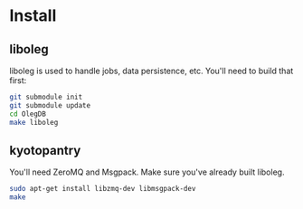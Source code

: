 Install
=======

liboleg
-------

liboleg is used to handle jobs, data persistence, etc. You'll need to build that
first:

```bash
git submodule init
git submodule update
cd OlegDB
make liboleg
````

kyotopantry
-----------

You'll need ZeroMQ and Msgpack. Make sure you've already built liboleg.

```bash
sudo apt-get install libzmq-dev libmsgpack-dev
make
````
